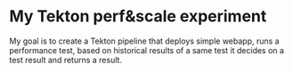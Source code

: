 # My Tekton perf&scale experiment

My goal is to create a Tekton pipeline that deploys simple webapp, runs a performance test, based on historical results of a same test it decides on a test result and returns a result.
